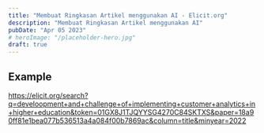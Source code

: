 ```yaml
---
title: "Membuat Ringkasan Artikel menggunakan AI - Elicit.org"
description: "Membuat Ringkasan Artikel menggunakan AI"
pubDate: "Apr 05 2023"
# heroImage: "/placeholder-hero.jpg"
draft: true
---
```


## Example

https://elicit.org/search?q=develoopment+and+challenge+of+implementing+customer+analytics+in+higher+education&token=01GX8J1TJQYYSG4270C84SKTXS&paper=18a90ff81e1bea077b536513a4a084f00b7869ac&column=title&minyear=2022